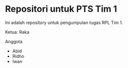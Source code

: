 # Repositori untuk PTS Tim 1

Ini adalah repository untuk pengumpulan tugas RPL Tim 1.

Ketua: Raka

Anggota

- Abid
- Ridho
- Iwan
